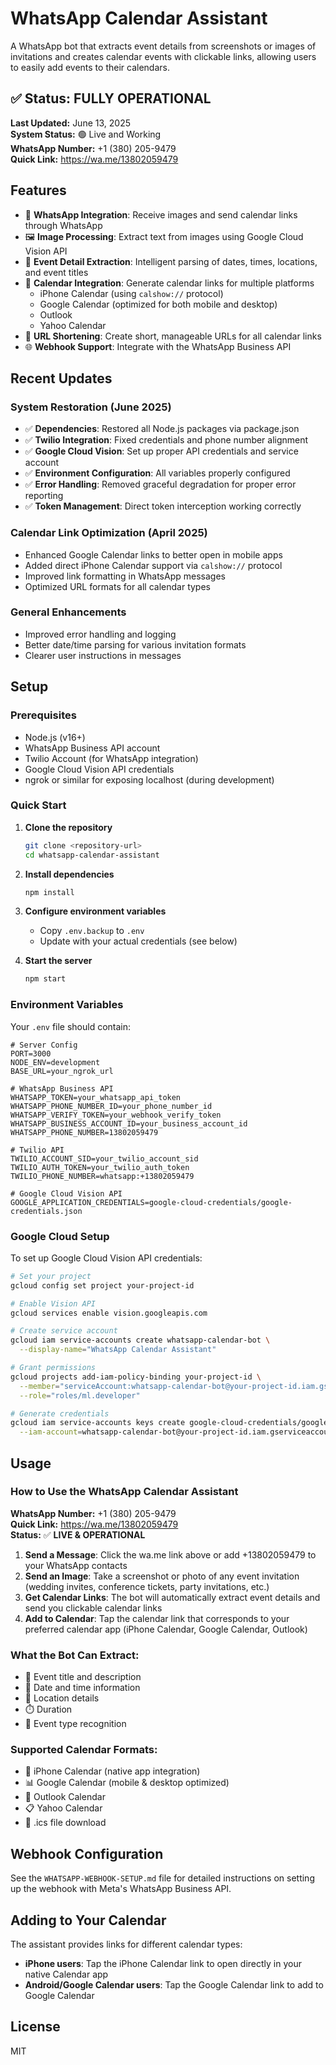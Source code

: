 # WhatsApp Calendar Assistant

A WhatsApp bot that extracts event details from screenshots or images of invitations and creates calendar events with clickable links, allowing users to easily add events to their calendars.

## ✅ Status: FULLY OPERATIONAL

**Last Updated:** June 13, 2025  
**System Status:** 🟢 Live and Working  
**WhatsApp Number:** +1 (380) 205-9479  
**Quick Link:** https://wa.me/13802059479

## Features

- 📱 **WhatsApp Integration**: Receive images and send calendar links through WhatsApp
- 🖼️ **Image Processing**: Extract text from images using Google Cloud Vision API
- 📅 **Event Detail Extraction**: Intelligent parsing of dates, times, locations, and event titles
- 📆 **Calendar Integration**: Generate calendar links for multiple platforms
  - iPhone Calendar (using `calshow://` protocol)
  - Google Calendar (optimized for both mobile and desktop)
  - Outlook
  - Yahoo Calendar
- 🔗 **URL Shortening**: Create short, manageable URLs for all calendar links
- 🌐 **Webhook Support**: Integrate with the WhatsApp Business API

## Recent Updates

### System Restoration (June 2025)
- ✅ **Dependencies**: Restored all Node.js packages via package.json
- ✅ **Twilio Integration**: Fixed credentials and phone number alignment
- ✅ **Google Cloud Vision**: Set up proper API credentials and service account
- ✅ **Environment Configuration**: All variables properly configured
- ✅ **Error Handling**: Removed graceful degradation for proper error reporting
- ✅ **Token Management**: Direct token interception working correctly

### Calendar Link Optimization (April 2025)
- Enhanced Google Calendar links to better open in mobile apps
- Added direct iPhone Calendar support via `calshow://` protocol
- Improved link formatting in WhatsApp messages
- Optimized URL formats for all calendar types

### General Enhancements
- Improved error handling and logging
- Better date/time parsing for various invitation formats
- Clearer user instructions in messages

## Setup

### Prerequisites

- Node.js (v16+)
- WhatsApp Business API account  
- Twilio Account (for WhatsApp integration)
- Google Cloud Vision API credentials
- ngrok or similar for exposing localhost (during development)

### Quick Start

1. **Clone the repository**
   ```bash
   git clone <repository-url>
   cd whatsapp-calendar-assistant
   ```

2. **Install dependencies**
   ```bash
   npm install
   ```

3. **Configure environment variables**
   - Copy `.env.backup` to `.env`
   - Update with your actual credentials (see below)

4. **Start the server**
   ```bash
   npm start
   ```

### Environment Variables

Your `.env` file should contain:

```env
# Server Config
PORT=3000
NODE_ENV=development
BASE_URL=your_ngrok_url

# WhatsApp Business API
WHATSAPP_TOKEN=your_whatsapp_api_token
WHATSAPP_PHONE_NUMBER_ID=your_phone_number_id
WHATSAPP_VERIFY_TOKEN=your_webhook_verify_token
WHATSAPP_BUSINESS_ACCOUNT_ID=your_business_account_id
WHATSAPP_PHONE_NUMBER=13802059479

# Twilio API
TWILIO_ACCOUNT_SID=your_twilio_account_sid
TWILIO_AUTH_TOKEN=your_twilio_auth_token
TWILIO_PHONE_NUMBER=whatsapp:+13802059479

# Google Cloud Vision API
GOOGLE_APPLICATION_CREDENTIALS=google-cloud-credentials/google-credentials.json
```

### Google Cloud Setup

To set up Google Cloud Vision API credentials:

```bash
# Set your project
gcloud config set project your-project-id

# Enable Vision API
gcloud services enable vision.googleapis.com

# Create service account
gcloud iam service-accounts create whatsapp-calendar-bot \
  --display-name="WhatsApp Calendar Assistant"

# Grant permissions
gcloud projects add-iam-policy-binding your-project-id \
  --member="serviceAccount:whatsapp-calendar-bot@your-project-id.iam.gserviceaccount.com" \
  --role="roles/ml.developer"

# Generate credentials
gcloud iam service-accounts keys create google-cloud-credentials/google-credentials.json \
  --iam-account=whatsapp-calendar-bot@your-project-id.iam.gserviceaccount.com
```

## Usage

### How to Use the WhatsApp Calendar Assistant

**WhatsApp Number:** +1 (380) 205-9479  
**Quick Link:** https://wa.me/13802059479  
**Status:** ✅ **LIVE & OPERATIONAL**

1. **Send a Message**: Click the wa.me link above or add +13802059479 to your WhatsApp contacts
2. **Send an Image**: Take a screenshot or photo of any event invitation (wedding invites, conference tickets, party invitations, etc.)
3. **Get Calendar Links**: The bot will automatically extract event details and send you clickable calendar links
4. **Add to Calendar**: Tap the calendar link that corresponds to your preferred calendar app (iPhone Calendar, Google Calendar, Outlook)

### What the Bot Can Extract:
- 📝 Event title and description
- 📅 Date and time information  
- 📍 Location details
- ⏱️ Duration
- 🎫 Event type recognition

### Supported Calendar Formats:
- 📱 iPhone Calendar (native app integration)
- 📊 Google Calendar (mobile & desktop optimized)
- 📧 Outlook Calendar
- 📋 Yahoo Calendar
- 📄 .ics file download

## Webhook Configuration

See the `WHATSAPP-WEBHOOK-SETUP.md` file for detailed instructions on setting up the webhook with Meta's WhatsApp Business API.

## Adding to Your Calendar

The assistant provides links for different calendar types:

- **iPhone users**: Tap the iPhone Calendar link to open directly in your native Calendar app
- **Android/Google Calendar users**: Tap the Google Calendar link to add to Google Calendar

## License

MIT 
